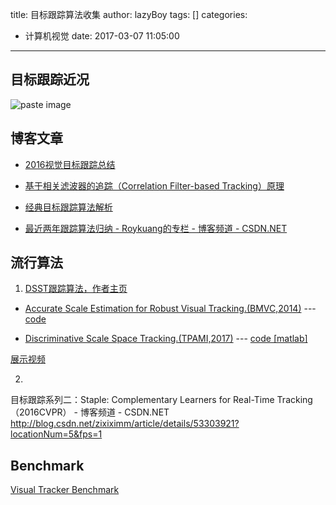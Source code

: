 title: 目标跟踪算法收集
author: lazyBoy
tags: []
categories:
  - 计算机视觉
date: 2017-03-07 11:05:00
---
## 目标跟踪近况

![paste image](http://oh1jgyw0v.bkt.clouddn.com/1489644707812qfh309jg.png?imageslim "目标跟踪算法现状，VOT 2016")

<!-- more -->

## 博客文章

- [2016视觉目标跟踪总结](http://blog.csdn.net/jacke121/article/details/54463035?locationNum=11&fps=1)

- [基于相关滤波器的追踪（Correlation Filter-based Tracking）原理](
http://blog.csdn.net/hjl240/article/details/52174983)

- [经典目标跟踪算法解析](https://sanwen8.cn/p/2f4KThy.html)

- [最近两年跟踪算法归纳 - Roykuang的专栏 - 博客频道 - CSDN.NET](http://blog.csdn.net/pirlck/article/details/53040340)


## 流行算法

1. [DSST跟踪算法，作者主页](http://www.cvl.isy.liu.se/en/research/objrec/visualtracking/scalvistrack/index.html)

  - [Accurate Scale Estimation for Robust Visual Tracking.(BMVC,2014)](http://www.cvl.isy.liu.se/en/research/objrec/visualtracking/scalvistrack/ScaleTracking_BMVC14.pdf) ---[code](http://www.cvl.isy.liu.se/en/research/objrec/visualtracking/scalvistrack/DSST_code.zip)

  - [Discriminative Scale Space Tracking.(TPAMI,2017)](http://www.cvl.isy.liu.se/en/research/objrec/visualtracking/scalvistrack/DSST_TPAMI.pdf) --- [code [matlab]](http://www.cvl.isy.liu.se/en/research/objrec/visualtracking/scalvistrack/fDSST_code.zip)

  [展示视频](http://www.cvl.isy.liu.se/en/research/objrec/visualtracking/scalvistrack/ScaleTracking_BMVC14_video.mp4)
  
2.
目标跟踪系列二：Staple: Complementary Learners for Real-Time Tracking（2016CVPR） - 博客频道 - CSDN.NET
http://blog.csdn.net/zixiximm/article/details/53303921?locationNum=5&fps=1
  
  
## Benchmark

[Visual Tracker Benchmark](http://cvlab.hanyang.ac.kr/tracker_benchmark/datasets.html)